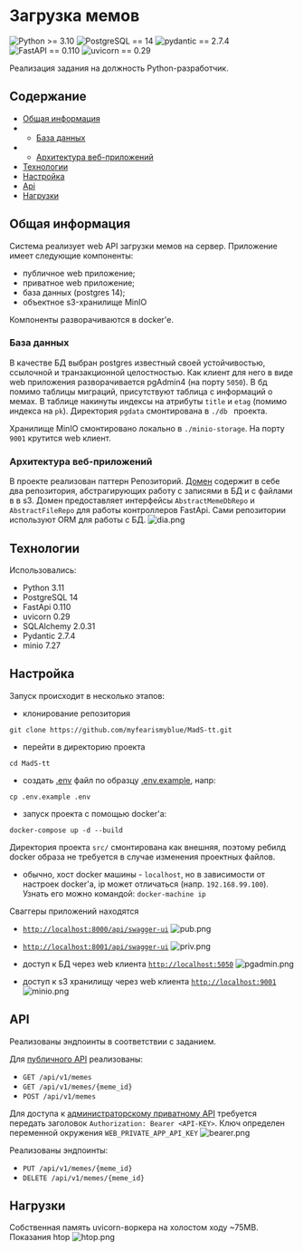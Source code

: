 # Загрузка мемов
![Python >= 3.10](https://img.shields.io/pypi/pyversions/django?style=plastic)
![PostgreSQL == 14](https://img.shields.io/static/v1?label=PostgreSQL&message=14&color=darkblue&style=plastic)
![pydantic == 2.7.4](https://img.shields.io/static/v1?label=pydantic&message=2.7.4&color=red&style=plastic)
![FastAPI == 0.110](https://img.shields.io/static/v1?label=FastAPI&message=0.110&color=darkgreen&style=plastic)
![uvicorn == 0.29](https://img.shields.io/static/v1?label=uvicorn&message=0.29&color=brightgreen&style=plastic)

Реализация задания на должность Python-разработчик.
## Содержание
* [Общая информация](#общая-информация)
* * [База данных](#база-данных)
* * [Архитектура веб-приложений](#архитектура-веб-приложений)
* [Технологии](#технологии)
* [Настройка](#настройка)
* [Api](#api)
* [Нагрузки](#нагрузки)

## Общая информация
Система реализует web API загрузки мемов на сервер.
Приложение имеет следующие компоненты: 
- публичное web приложение;
- приватное web приложение;
- база данных (postgres 14);
- объектное s3-хранилище MinIO

Компоненты разворачиваются в docker'e.


### База данных
В качестве БД выбран postgres известный своей устойчивостью, ссылочной и транзакционной целостностью. Как клиент для 
него в виде web приложения разворачивается pgAdmin4 (на порту ```5050```).
В бд помимо таблицы миграций, присутствуют таблица с информаций о мемах. В таблице накинуты индексы на атрибуты 
```title``` и ```etag``` (помимо индекса на ```pk```).
Директория ```pgdata``` смонтирована в ```./db ``` проекта.

Хранилище MinIO смонтировано локально в ```./minio-storage```. На порту ```9001``` крутится web клиент.


### Архитектура веб-приложений
В проекте реализован паттерн Репозиторий. [Домен](src%2Fcore) содержит в себе два репозитория, абстрагирующих работу с 
записями в БД и с файлами в в s3. Домен предоставляет интерфейсы ```AbstractMemeDbRepo```  и ```AbstractFileRepo``` для 
работы контроллеров FastApi. Сами репозитории используют ORM для работы с БД.
![dia.png](.github%2F_media%2Fdia.png)


## Технологии
Использовались:
- Python 3.11
- PostgreSQL 14
- FastApi 0.110
- uvicorn 0.29
- SQLAlchemy 2.0.31
- Pydantic 2.7.4
- minio 7.27

	
## Настройка
Запуск происходит в несколько этапов:

- клонирование репозитория
```commandline
git clone https://github.com/myfearismyblue/MadS-tt.git
```
- перейти в директорию проекта
```commandline
cd MadS-tt
```
- создать [.env](.env) файл по образцу [.env.example](.env.example), напр:
```commandline
cp .env.example .env
```

- запуск проекта с помощью docker'a:
```commandline
docker-compose up -d --build
```
Директория проекта ```src/``` смонтирована как внешняя, поэтому ребилд docker образа не требуется в случае изменения проектных файлов.

- обычно, хост docker машины - ```localhost```, но в зависимости от настроек docker'a, ip может отличаться (напр. ```192.168.99.100```). Узнать его можно командой:
```docker-machine ip```

Сваггеры приложений находятся

- [```http://localhost:8000/api/swagger-ui```](http://localhost:8000/api/swagger-ui)
![pub.png](.github%2F_media%2Fpub.png)

- [```http://localhost:8001/api/swagger-ui```](http://localhost:8001/api/swagger-ui)
![priv.png](.github%2F_media%2Fpriv.png)



- доступ к БД через web клиента [```http://localhost:5050```](http://localhost:5050)
![pgadmin.png](.github%2F_media%2Fpgadmin.png)

- доступ к s3 хранилищу через web клиента [```http://localhost:9001```](http://localhost:9001)
![minio.png](.github%2F_media%2Fminio.png)
	
## API
Реализованы эндпоинты в соответствии с заданием.

Для [публичного API](http://localhost:8000/api/swagger-ui) реализованы: 
- ```GET /api/v1/memes```
- ```GET /api/v1/memes/{meme_id}```
- ```POST /api/v1/memes```


Для доступа к [администраторскому приватному API](http://localhost:8000/api/swagger-ui) требуется передать заголовок ```Authorization: Bearer <API-KEY>```. Ключ
определен переменной окружения ```WEB_PRIVATE_APP_API_KEY```
![bearer.png](.github%2F_media%2Fbearer.png)

Реализованы эндпоинты:

- ```PUT /api/v1/memes/{meme_id}```
- ```DELETE /api/v1/memes/{meme_id}```

## Нагрузки
Собственная память uvicorn-воркера на холостом ходу ~75MB.
Показания htop
![htop.png](.github%2F_media%2Fhtop.png)







